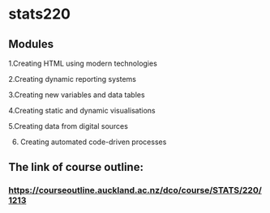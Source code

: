 # stats220
## Modules
1.Creating HTML using modern technologies

2.Creating dynamic reporting systems

3.Creating new variables and data tables

4.Creating static and dynamic visualisations

5.Creating data from digital sources

6. Creating automated code-driven processes

## The link of course outline: 
### https://courseoutline.auckland.ac.nz/dco/course/STATS/220/1213
